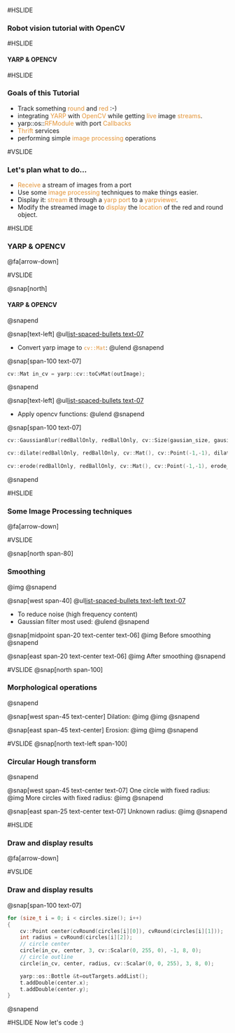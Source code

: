 #HSLIDE

### Robot vision tutorial with OpenCV

#HSLIDE

#### YARP & OPENCV

#HSLIDE
### Goals of this Tutorial
 - Track something <span style="color:#e49436">round</span> and <span style="color:#e49436">red</span> :-)
 - integrating <span style="color:#e49436">YARP</span> with <span style="color:#e49436">OpenCV</span> while getting
 <span style="color:#e49436">live</span> image <span style="color:#e49436">streams</span>.
 - yarp::os::<span style="color:#e49436">RFModule</span> with port <span style="color:#e49436">Callbacks</span>
 - <span style="color:#e49436">Thrift</span> services
 - performing simple <span style="color:#e49436">image processing</span> operations

#VSLIDE
### Let's plan what to do...
 - <span style="color:#e49436">Receive</span> a stream of images from a port
 - Use some <span style="color:#e49436">image processing</span> techniques to make things easier.
 - Display it: <span style="color:#e49436">stream</span> it through a <span style="color:#e49436">yarp port</span> to a <span style="color:#e49436">yarpviewer</span>.
 - Modify the streamed image to <span style="color:#e49436">display</span> the <span style="color:#e49436">location</span> of the red and round object.
 
#HSLIDE
### YARP & OPENCV
@fa[arrow-down]

#VSLIDE

@snap[north]
#### YARP & OPENCV
@snapend

@snap[text-left]
@ul[list-spaced-bullets text-07](false)
- Convert yarp image to <span style="color:#e49436">`cv::Mat`</span>:
@ulend
@snapend

@snap[span-100 text-07]
```c++
cv::Mat in_cv = yarp::cv::toCvMat(outImage);
```
@snapend

@snap[text-left]
@ul[list-spaced-bullets text-07](false)
- Apply opencv functions:
@ulend
@snapend

@snap[span-100 text-07]
```c++
cv::GaussianBlur(redBallOnly, redBallOnly, cv::Size(gausian_size, gausian_size), 2, 2);

cv::dilate(redBallOnly, redBallOnly, cv::Mat(), cv::Point(-1,-1), dilate_niter, cv::BORDER_CONSTANT, cv::morphologyDefaultBorderValue());
        
cv::erode(redBallOnly, redBallOnly, cv::Mat(), cv::Point(-1,-1), erode_niter, cv::BORDER_CONSTANT, cv::morphologyDefaultBorderValue());
```
@snapend

#HSLIDE
### Some Image Processing techniques
@fa[arrow-down]

#VSLIDE

@snap[north span-80]
### Smoothing
@img[](tutorial_yarp-opencv/images/smoothing.png)
@snapend

@snap[west span-40]
@ul[list-spaced-bullets text-left text-07](false)
- To reduce noise (high frequency content)
- Gaussian filter most used:
@ulend
@snapend

@snap[midpoint span-20 text-center text-06]
@img[](tutorial_yarp-opencv/images/original.png)
Before smoothing
@snapend

@snap[east span-20 text-center text-06]
@img[](tutorial_yarp-opencv/images/blurred.png)
After smoothing
@snapend

#VSLIDE
@snap[north span-100]
### Morphological operations
@snapend

@snap[west span-45 text-center]
Dilation:
@img[](tutorial_yarp-opencv/images/dilation.gif)
@img[](tutorial_yarp-opencv/images/dilation.png)
@snapend

@snap[east span-45 text-center]
Erosion:
@img[](tutorial_yarp-opencv/images/erosion.gif)
@img[](tutorial_yarp-opencv/images/erosion.png)
@snapend

#VSLIDE
@snap[north text-left span-100]
### Circular Hough transform
@snapend

@snap[west span-45 text-center text-07]
One circle with fixed radius:
@img[](tutorial_yarp-opencv/images/cht.png)
More circles with fixed radius:
@img[](tutorial_yarp-opencv/images/cht-morecircles.png)
@snapend

@snap[east span-25 text-center text-07]
Unknown radius:
@img[](tutorial_yarp-opencv/images/cht-radii.png)
@snapend

#HSLIDE
### Draw and display results
@fa[arrow-down]

#VSLIDE
### Draw and display results

@snap[span-100 text-07]
```c++
for (size_t i = 0; i < circles.size(); i++)
{
    cv::Point center(cvRound(circles[i][0]), cvRound(circles[i][1]));
    int radius = cvRound(circles[i][2]);
    // circle center
    circle(in_cv, center, 3, cv::Scalar(0, 255, 0), -1, 8, 0);
    // circle outline
    circle(in_cv, center, radius, cv::Scalar(0, 0, 255), 3, 8, 0);

    yarp::os::Bottle &t=outTargets.addList();
    t.addDouble(center.x);
    t.addDouble(center.y);
}
```
@snapend

#HSLIDE
Now let's code :)
